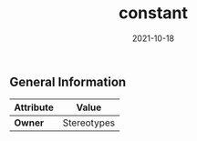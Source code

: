 ﻿---
title: constant
toc: false
type: specs
date: "2021-10-18"
draft: false
specification: VEC
version: 1.2.1
documentType: "Recommendation"
elementType: Class
classes:
  - constant
menu_name: vec-1.2.1
---


## General Information

| Attribute               | Value |
|-------------------------|-------|
| **Owner**               | Stereotypes |
